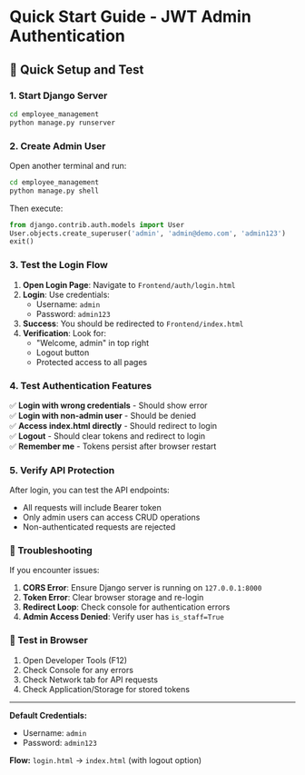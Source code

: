 # Quick Start Guide - JWT Admin Authentication

## 🚀 Quick Setup and Test

### 1. Start Django Server
```bash
cd employee_management
python manage.py runserver
```

### 2. Create Admin User
Open another terminal and run:
```bash
cd employee_management
python manage.py shell
```

Then execute:
```python
from django.contrib.auth.models import User
User.objects.create_superuser('admin', 'admin@demo.com', 'admin123')
exit()
```

### 3. Test the Login Flow

1. **Open Login Page**: Navigate to `Frontend/auth/login.html`
2. **Login**: Use credentials:
   - Username: `admin`
   - Password: `admin123`
3. **Success**: You should be redirected to `Frontend/index.html`
4. **Verification**: Look for:
   - "Welcome, admin" in top right
   - Logout button
   - Protected access to all pages

### 4. Test Authentication Features

✅ **Login with wrong credentials** - Should show error  
✅ **Login with non-admin user** - Should be denied  
✅ **Access index.html directly** - Should redirect to login  
✅ **Logout** - Should clear tokens and redirect to login  
✅ **Remember me** - Tokens persist after browser restart  

### 5. Verify API Protection

After login, you can test the API endpoints:
- All requests will include Bearer token
- Only admin users can access CRUD operations
- Non-authenticated requests are rejected

### 🔧 Troubleshooting

If you encounter issues:

1. **CORS Error**: Ensure Django server is running on `127.0.0.1:8000`
2. **Token Error**: Clear browser storage and re-login
3. **Redirect Loop**: Check console for authentication errors
4. **Admin Access Denied**: Verify user has `is_staff=True`

### 📱 Test in Browser

1. Open Developer Tools (F12)
2. Check Console for any errors
3. Check Network tab for API requests
4. Check Application/Storage for stored tokens

---

**Default Credentials:**
- Username: `admin`
- Password: `admin123`

**Flow:** `login.html` → `index.html` (with logout option)
